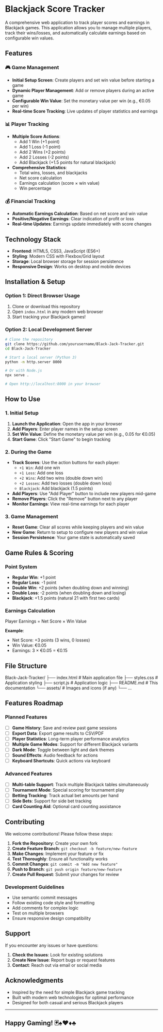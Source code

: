 # Blackjack Score Tracker

A comprehensive web application to track player scores and earnings in Blackjack games. This application allows you to manage multiple players, track their wins/losses, and automatically calculate earnings based on configurable win values.

## Features

### 🎮 Game Management

- **Initial Setup Screen**: Create players and set win value before starting a game
- **Dynamic Player Management**: Add or remove players during an active game
- **Configurable Win Value**: Set the monetary value per win (e.g., €0.05 per win)
- **Real-time Score Tracking**: Live updates of player statistics and earnings

### 📊 Player Tracking

- **Multiple Score Actions**:
  - Add 1 Win (+1 point)
  - Add 1 Loss (-1 point)
  - Add 2 Wins (+2 points)
  - Add 2 Losses (-2 points)
  - Add Blackjack (+1.5 points for natural blackjack)
- **Comprehensive Statistics**:
  - Total wins, losses, and blackjacks
  - Net score calculation
  - Earnings calculation (score × win value)
  - Win percentage

### 💰 Financial Tracking

- **Automatic Earnings Calculation**: Based on net score and win value
- **Positive/Negative Earnings**: Clear indication of profit or loss
- **Real-time Updates**: Earnings update immediately with score changes

## Technology Stack

- **Frontend**: HTML5, CSS3, JavaScript (ES6+)
- **Styling**: Modern CSS with Flexbox/Grid layout
- **Storage**: Local browser storage for session persistence
- **Responsive Design**: Works on desktop and mobile devices

## Installation & Setup

### Option 1: Direct Browser Usage

1. Clone or download this repository
2. Open `index.html` in any modern web browser
3. Start tracking your Blackjack games!

### Option 2: Local Development Server

```bash
# Clone the repository
git clone https://github.com/yourusername/Black-Jack-Tracker.git
cd Black-Jack-Tracker

# Start a local server (Python 3)
python -m http.server 8000

# Or with Node.js
npx serve .

# Open http://localhost:8000 in your browser
```

## How to Use

### 1. Initial Setup

1. **Launch the Application**: Open the app in your browser
2. **Add Players**: Enter player names in the setup screen
3. **Set Win Value**: Define the monetary value per win (e.g., 0.05 for €0.05)
4. **Start Game**: Click "Start Game" to begin tracking

### 2. During the Game

- **Track Scores**: Use the action buttons for each player:
  - `+1 Win`: Add one win
  - `+1 Loss`: Add one loss
  - `+2 Wins`: Add two wins (double down win)
  - `+2 Losses`: Add two losses (double down loss)
  - `Blackjack`: Add blackjack (1.5 points)
- **Add Players**: Use "Add Player" button to include new players mid-game
- **Remove Players**: Click the "Remove" button next to any player
- **Monitor Earnings**: View real-time earnings for each player

### 3. Game Management

- **Reset Game**: Clear all scores while keeping players and win value
- **New Game**: Return to setup to configure new players and win value
- **Session Persistence**: Your game state is automatically saved

## Game Rules & Scoring

### Point System

- **Regular Win**: +1 point
- **Regular Loss**: -1 point
- **Double Win**: +2 points (when doubling down and winning)
- **Double Loss**: -2 points (when doubling down and losing)
- **Blackjack**: +1.5 points (natural 21 with first two cards)

### Earnings Calculation

Player Earnings = Net Score × Win Value

**Example**:

- Net Score: +3 points (3 wins, 0 losses)
- Win Value: €0.05
- Earnings: 3 × €0.05 = €0.15

## File Structure

Black-Jack-Tracker/
├── index.html          # Main application file
├── styles.css          # Application styling
├── script.js           # Application logic
├── README.md           # This documentation
└── assets/             # Images and icons (if any)
    └── ...

## Features Roadmap

### Planned Features

- [ ] **Game History**: Save and review past game sessions
- [ ] **Export Data**: Export game results to CSV/PDF
- [ ] **Player Statistics**: Long-term player performance analytics
- [ ] **Multiple Game Modes**: Support for different Blackjack variants
- [ ] **Dark Mode**: Toggle between light and dark themes
- [ ] **Sound Effects**: Audio feedback for actions
- [ ] **Keyboard Shortcuts**: Quick actions via keyboard

### Advanced Features

- [ ] **Multi-table Support**: Track multiple Blackjack tables simultaneously
- [ ] **Tournament Mode**: Special scoring for tournament play
- [ ] **Betting Tracking**: Track actual bet amounts per hand
- [ ] **Side Bets**: Support for side bet tracking
- [ ] **Card Counting Aid**: Optional card counting assistance

## Contributing

We welcome contributions! Please follow these steps:

1. **Fork the Repository**: Create your own fork
2. **Create Feature Branch**: `git checkout -b feature/new-feature`
3. **Make Changes**: Implement your feature or fix
4. **Test Thoroughly**: Ensure all functionality works
5. **Commit Changes**: `git commit -m "Add new feature"`
6. **Push to Branch**: `git push origin feature/new-feature`
7. **Create Pull Request**: Submit your changes for review

### Development Guidelines

- Use semantic commit messages
- Follow existing code style and formatting
- Add comments for complex logic
- Test on multiple browsers
- Ensure responsive design compatibility

## Support

If you encounter any issues or have questions:

1. **Check the Issues**: Look for existing solutions
2. **Create New Issue**: Report bugs or request features
3. **Contact**: Reach out via email or social media

## Acknowledgments

- Inspired by the need for simple Blackjack game tracking
- Built with modern web technologies for optimal performance
- Designed for both casual and serious Blackjack players

---

## **Happy Gaming! 🃏♠️♥️♦️♣️**
